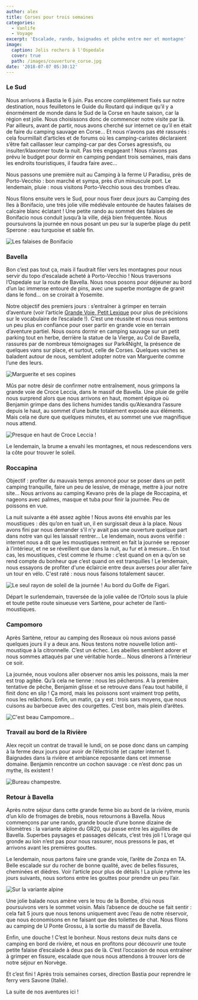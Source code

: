 ```yaml
---
author: alex
title: Corses pour trois semaines
categories:
  - Vanlife
  - Voyage
excerpt: 'Escalade, rando, baignades et pêche entre mer et montagne'
image:
  caption: Jolis rochers à l'Ospedale
  cover: true
  path: /images/couverture_corse.jpg
date: '2018-07-07 05:30:12'
---
```

### Le Sud

Nous arrivons à Bastia le 6 juin. Pas encore complètement fixés sur notre destination, nous feuilletons le Guide du Routard qui indique qu’il y a énormément de monde dans le Sud de la Corse en haute saison, car la région est jolie. Nous choisissons donc de commencer notre visite par là. Par ailleurs, avant de partir, nous avons cherché sur internet ce qu’il en était de faire du camping sauvage en Corse… Et nous n’avons pas été rassurés : cela fourmillait d’articles et de forums où les camping-caristes déclaraient s’être fait caillasser leur camping-car par des Corses agressisfs, ou insulter/klaxonner toute la nuit. Pas très engageant ! Nous n’avons pas prévu le budget pour dormir en camping pendant trois semaines, mais dans les endroits touristiques, il faudra faire avec…

Nous passons une première nuit au Camping à la ferme U Paradisu, près de Porto-Vecchio : bon marché et sympa, près d’un minuscule port. Le lendemain, pluie : nous visitons Porto-Vecchio sous des trombes d’eau.

Nous filons ensuite vers le Sud, pour nous fixer deux jours au Camping des Iles à Bonifacio, une très jolie ville médiévale entourée de hautes falaises de calcaire blanc éclatant ! Une petite rando au sommet des falaises de Bonifacio nous conduit jusqu’à la ville, déjà bien fréquentée. Nous poursuivons la journée en nous posant un peu sur la superbe plage du petit Sperone : eau turquoise et sable fin.

![Les falaises de Bonifacio](/images/20180608_113501.jpg)

### Bavella

Bon c’est pas tout ça, mais il faudrait filer vers les montagnes pour nous servir du topo d’escalade acheté à Porto-Vecchio ! Nous traversons l’Ospedale sur la route de Bavella. Nous nous posons pour déjeuner au bord d’un lac immense entouré de pins, avec une superbe montagne de granit dans le fond… on se croirait à Yosemite.

Notre objectif des premiers jours : s’entraîner à grimper en terrain d’aventure (voir l’article [Grande Voie, Petit Lexique](https://www.cabris-explorateurs.com/escalade/grande-voie-et-petit-lexique/) pour plus de précisions sur le vocabulaire de l’escalade !). C’est une réussite et nous nous sentons un peu plus en confiance pour oser partir en grande voie en terrain d’aventure partiel. Nous osons dormir en camping sauvage sur un petit parking tout en herbe, derrière la statue de la Vierge, au Col de Bavella, rassurés par de nombreux témoignages sur Park4Night, la présence de quelques vans sur place, et surtout, celle de Corses. Quelques vaches se baladent autour de nous, semblent adopter notre van Marguerite comme l’une des leurs.

![Marguerite et ses copines ](/images/20180611_085912.jpg)

Mûs par notre désir de confirmer notre entraînement, nous grimpons la grande voie de Croce Leccia, dans le massif de Bavella. Une pluie de grêle nous surprend alors que nous arrivons en haut, moment épique où Benjamin grimpe dans des lichens humides tandis qu’Alexandra l’assure depuis le haut, au sommet d’une butte totalement exposée aux éléments. Mais cela ne dure que quelques minutes, et au sommet une vue magnifique nous attend. 

![Presque en haut de Croce Leccia !](/images/20180611_153917.jpg)

Le lendemain, la brume a envahi les montagnes, et nous redescendons vers la côte pour trouver le soleil. 

### Roccapina

Objectif : profiter du mauvais temps annoncé pour se poser dans un petit camping tranquille, faire un peu de lessive, de ménage, mettre à jour notre site… Nous arrivons  au camping Kevano près de la plage de Roccapina, et nageons avec palmes, masque et tuba pour finir la journée. Peu de poissons en vue.

La nuit suivante a été assez agitée ! Nous avons été envahis par les moustiques : dès qu’on en tuait un, il en surgissait deux à la place. Nous avons fini par nous demander s’il n’y avait pas une ouverture quelque part dans notre van qui les laissait rentrer… Le lendemain, nous avons vérifié : internet nous a dit que les moustiques rentrent en fait la journée se reposer à l’intérieur, et ne se réveillent que dans la nuit, au fur et à mesure… En tout cas, les moustiques, c’est comme le rhume : c’est quand on en a qu’on se rend compte du bonheur que c’est quand on est tranquilles ! Le lendemain, nous essayons de profiter d'une éclaircie entre deux averses pour aller faire un tour en vélo. C'est raté : nous nous faisons totalement saucer. 

![Le seul rayon de soleil de la journée ! Au bord du Golfe de Figari. ](/images/img_20180613_175938.jpg)

Départ le surlendemain, traversée de la jolie vallée de l’Ortolo sous la pluie et toute petite route sinueuse vers Sartène, pour acheter de l’anti-moustiques. 

### Campomoro

Après Sartène, retour au camping des Roseaux où nous avions passé quelques jours il y a deux ans. Nous testons notre nouvelle lotion anti-moustique à la citronnelle. C’est un échec. Les abeilles semblent adorer et nous sommes attaqués par une véritable horde... Nous dînerons à l’intérieur ce soir. 

La journée, nous voulons aller observer nos amis les poissons, mais la mer est trop agitée. Qu’à cela ne tienne : nous les pêcherons. A la première tentative de pêche, Benjamin glisse et se retrouve dans l’eau tout habillé, il finit donc en slip ! Ça mord, mais les poissons sont vraiment trop petits, nous les relâchons. Enfin, un matin, ça y est : trois sars moyens, que nous cuisons au barbecue avec des courgettes. C’est bon, mais plein d’arêtes. 

![C'est beau Campomore... ](/images/img_20180615_133932.jpg)

### Travail au bord de la Rivière

Alex reçoit un contrat de travail le lundi, on se pose donc dans un camping à la ferme deux jours pour avoir de l’électricité (et capter internet !). Baignades dans la rivière et ambiance reposante dans cet immense domaine. Benjamin rencontre un cochon sauvage : ce n’est donc pas un mythe, ils existent ! 

![Bureau champestre.](/images/20180618_163427.jpg)

### Retour à Bavella

Après notre séjour dans cette grande ferme bio au bord de la rivière, munis d’un kilo de fromages de brebis, nous retournons à Bavella. Nous commençons par une rando, grande boucle d’une bonne dizaine de kilomètres : la variante alpine du GR20, qui passe entre les aiguilles de Bavella. Superbes paysages et passages délicats, c’est très joli ! L’orage qui gronde au loin n’est pas pour nous rassurer, nous pressons le pas, et arrivons avant les premières gouttes. 

Le lendemain, nous partons faire une grande voie, l’arête de Zonza en TA. Belle escalade sur du rocher de bonne qualité, avec de belles fissures, cheminées et dièdres. Voir l’article pour plus de détails ! La pluie rythme les jours suivants, nous sortons entre les gouttes pour prendre un peu l’air. 

![Sur la variante alpine](/images/img_20180621_105900.jpg)

Une jolie balade nous amène vers le trou de la Bombe, d’où nous poursuivons vers le sommet voisin. Mais l’absence de douche se fait sentir : cela fait 5 jours que nous tenons uniquement avec l’eau de notre réservoir, que nous économisons en ne faisant que des toilettes de chat. Nous filons au camping de U Ponte Grossu, à la sortie du massif de Bavella. 

Enfin, une douche ! C’est le bonheur. Nous restons deux nuits dans ce camping en bord de rivière, et nous en profitons pour découvrir une toute petite falaise d’escalade à deux pas de là. C’est l’occasion de nous entraîner à grimper en fissure, escalade que nous nous attendons à trouver lors de notre séjour en Norvège. 

Et c’est fini ! Après trois semaines corses, direction Bastia pour reprendre le ferry vers Savone (Italie). 

La suite de nos aventures ici !
